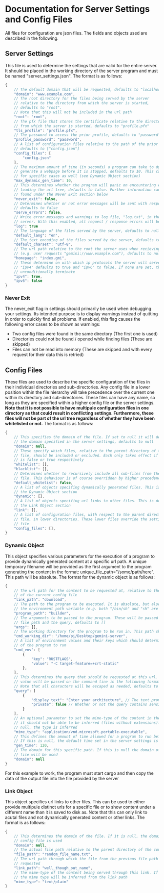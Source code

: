 # Documentation for Server Settings and Config Files
All files for configuration are json files. The fields and objects used are
described in the following.

## Server Settings
This file is used to determine the settings that are valid for the entire server.
It should be placed in the working directory of the server program and
must be named "server_settings.json". The format is as follows:
```js
{
    // The default domain that will be requested, defaults to "localhost"
    "domain": "www.example.com",
    // The root directory for the files being served by the server
    // relative to the directory from which the server is started,
    // defaults to "root".
    // Note that this will not be included in the url path
    "root": "root",
    // The pfx file that stores the certificate relative to the directory
    // from which the server is started, defaults to "profile.pfx"
    "tls_profile": "profile.pfx",
    // The password to access the prior profile, defaults to "password"
    "profile_password": "password",
    // A list of configuration files relative to the path of the prior "root" key,
    // defaults to ["config.json"]
    "config_files": [
        "config.json"
    ],
    // The maximum amount of time (in seconds) a program can take to dynamically 
    // generate a webpage before it is stopped, defaults to 10. This can be changed
    // for specific cases as well (see Dynamic Object section)
    "max_dynamic_gen_time": 10,
    // This determines whether the program will panic on encountering errors while
    // loading the url tree, defaults to false. Further information can be
    // found under the Never Exit section below
    "never_exit": false,
    // Determines whether or not error messages will be sent with responses to failed requests,
    // defaults to false
    "serve_errors": false,
    // Write error messages and warnings to log file, "log.txt", in the working directory of the
    // server. With this enabled, all request / response errors will be logged, defaults to true
    "log": true
    // The language of the files served by the server, defaults to null
    "default_lang": "en",
    // The text encoding of the files served by the server, defaults to "utf-8"
    "default_charset": "utf-8",
    // The url path relative to the root the server uses when recieving traffic at the root
    // (e.g. user requests "gemini://www.example.com"), defaults to null
    "homepage": "index.gmi",
    // These determine on with which ip protocols the server will serve documents.
    // "ipv4" defaults to true and "ipv6" to false. If none are set, the server will
    // unconditionally terminate
    "ipv4": true,
    "ipv6": false
}
```

### Never Exit
The never_exit flag in settings should primarily be used when debugging your settings. Its
intended purpose is to display warnings instead of quitting in order to quickly find all problems.
If enabled, this flag causes the following error cases to be shown as warnings:
- Two config files were found in the same directory (The first one is used)
- Directories could not be found / opened while finding files (These are skipped)
- Files can not be read into memory (These are skipped and with every request for their data this is retried)

## Config Files
These files are used to describe the specific configuration of the files in
their individual directories and sub-directories. Any config file in a lower
position within the file hierarchy will take precedence over the current one
within its directory and sub-directories. These files can have any name, so
long as they are specified within a higher config file or the server settings.
**Note that it is not possible to have multipule configuration files in one
directory as that could result in conflicting settings. Furthermore, these files
will not be part of the url tree regardless of whether they have been whitelisted
or not.** The format is as follows:
```js
{
    // This specifies the domain of the file. If set to null it will default to
    // the domain specified in the server settings, defaults to null
    "domain": null,
    // These specify which files, relative to the parent directory of the config
    // file, should be included or excluded. Each only takes effect if "default_whitelist"
    // is false or true respectively
    "whitelist": [],
    "blacklist": [],
    // Determines whether to recursively include all sub-files from the parent directory of the config
    // file. This behaviour is of course overridden by higher precedence (lower directory) config files
    "default_whitelist": false,
    // A list of objects specifing dynamically generated files. This is documented below under
    // the Dynamic Object section
    "dynamic": [],
    // A list of objects specifing url links to other files. This is documented below under
    // the Link Object section
    "link": [],
    // A list of configuration files, with respect to the parent directory of this config
    // file, in lower directories. These lower files override the settings of the current
    // file
    "config_files": [],
}
```

### Dynamic Object
This object specifies various parameters for the execution of a program to provide
dynamically generated content at a specific url path. A unique temporary filename
will be provided as the first argument to the program generating the content in the
format: unique_file_path="/some/path/here". This path will be absolute. The format
for the dynamic object is as follows:
```js
{
    // The url path for the content to be requested at, relative to the parent directory
    // of the current config file
    "link_path": "download",
    // The path to the program to be executed. It is absolute, but also reads from
    // the environment path variable (e.g. both "/bin/sh" and "sh" are valid)
    "program_path": "builder",
    // The arguments to be passed to the program. These will be passed before the temporary
    // file path and the query, defaults to []
    "args": [],
    // The working directory for the program to be run in. This path should be absolute
    "cmd_working_dir": "/home/pi/Desktop/gemini-server",
    // A list of environment values and their keys which should determine the environment
    // of the program to run
    "cmd_env": [
        {
            "key": "RUSTFLAGS",
            "value": "-C target-feature=+crt-static"
        },
    ],
    // This determines the query that should be requested at this url. The resulting
    // value will be passed on the command line in the following format: query="value".
    // Note that all characters will be escaped as needed, defaults to null
    "query": [
        {
            "display_text": "Enter your architecture", // The text prompt for retrieving the query
            "private": false // Whether or not the query contains sensitive information
        }
    ],
    // An optional parameter to set the mime-type of the content in the case that
    // it should not be able to be inferred (files without extensions). If it is
    // null, the type is inferred
    "mime_type": "application/vnd.microsoft.portable-executable",
    // This defines the amount of time allowed for a program to run before being shut down.
    // If this is null, the default time set in the server settings is used
    "gen_time": 120,
    // The domain for this specific path. If this is null the domain of the config
    // file will be used
    "domain": null
}
```
For this example to work, the program must start cargo and then copy the data of the output file
into the file provided by the server

### Link Object
This object specifies url links to other files. This can be used to either provide multipule
distinct urls for a specific file or to show content under a different name than it is
saved to disk as. Note that this can only link to acutal files and not dynamically generated
content or other links. The format is as follows:
```js
{
    // This determines the domain of the file. If it is null, the domain of the
    // config file is used
    "domain": null,
    // The actual file path relative to the parent directory of the config file
    "file_path": "random_file_name.txt",
    // The url path through which the file from the previous file path should be
    // requested
    "link_path": "well_though_out_name",
    // The mime-type of the content being served through this link. If this is null,
    // the mime type will be inferred from the link path
    "mime_type": "text/plain"
}
```